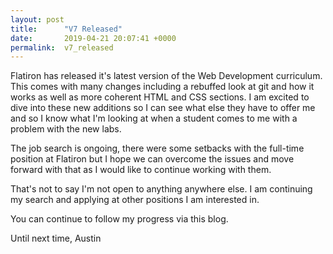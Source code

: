 ```yaml
---
layout: post
title:      "V7 Released"
date:       2019-04-21 20:07:41 +0000
permalink:  v7_released
---
```



Flatiron has released it's latest version of the Web Development curriculum. This comes with many changes including a rebuffed look at git and how it works as well as more coherent HTML and CSS sections. I am excited to dive into these new additions so I can see what else they have to offer me and so I know what I'm looking at when a student comes to me with a problem with the new labs. 

The job search is ongoing, there were some setbacks with the full-time position at Flatiron but I hope we can overcome the issues and move forward with that as I would like to continue working with them. 

That's not to say I'm not open to anything anywhere else. I am continuing my search and applying at other positions I am interested in. 

You can continue to follow my progress via this blog.

Until next time, 
Austin
